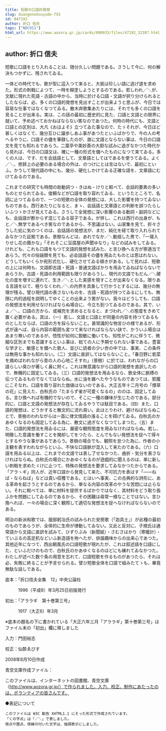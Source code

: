 ```yaml
---
title: 短歌の口語的発想
slug: duangenokouyude-f55
id: 047192
author: 折口 信夫
tags: ["NDC911"]
html_url: https://www.aozora.gr.jp/cards/000933/files/47192_32387.html
---
```


## author: 折口 信夫

短歌に口語をとり入れることは、随分久しい問題である。さうして今に、何の解決もつかずに、残されてゐる。

一体どの時代でも、歌が型に這入つて来ると、大抵は珍しい語に逃げ道を求めた。形式の刺戟によつて、一時を糊塗しようとするのである。若しわれ／＼が、文献に現れた死語・古語の中から、当時に於ける口語・文語が択り分けられるとしたならば、必、多くの口語的発想を見出すことが出来ようと思ふが、今日では容易な仕事ではなくなつてゐる。散木弃歌集あたりには、それでも多くの口語を見ることが出来る。実は、この話の最初に歴史的に見た、口語と文語との限界に就いて、予め述べておかねばならない筈なのであつた。何時の時代にも、文語と口語との区別は、大凡《おほよそ》立つてゐた事なので、たゞそれが、今日ほど甚しくはなくて、幾分互ひに譲歩しあふ事があつたといふばかりで、今の人の考へるやうに、口語その儘を筆録したのが、直に文語とならない事は、今日の口語文を見ても知れるであらう。二葉亭や美妙斎の大胆な試みに過ぎなかつた時代から見れば、今日の口語文は、確に一種の形式を備へたものになつて来てゐる。多くの人は、です、だを会話語として、文章語としてはであるを使うてゐる。よく／＼、修辞上の必要のある場合の外は、のつけにとは言はないで、最初にといふ。かうして現代語の中にも、幾分、硬化しかけてゐる正確な語を、文章語にむけてゐるのである。

これまでの研究でも時間の助動詞つ・きはぬ・けりと較べて、会話的要素の多いものとせられてゐる。俊頼などが口語を取り容れてゐる、というたところで、名詞に止つてゐるので、一つの短歌の全体の発想には、大した影響を持つてゐないものである。西行あたりになると、まゝ、会話語と文章語との判断を誤つたらしいふつゝかさが見えてゐる。さうして全発想に深い影響のある動詞・副詞などにも、会話語が尠からず混じてゐる容子である。が併し、これは西行の出身が、もと／＼無学であるべき筈なのであるから、不思議はない。山家集を見て、折々さうした処に気のつくのは、会話語の発想法が、まだ、純化を経て取り入れられてゐなかつた証拠である。景樹なんどは、あれでなか／＼動揺した男で、「一寝入りせし花の蔭かな」「それそこに豆腐屋の声聞ゆなり」などの試みをしてゐる。けれども、これも口語をもつて文語的発想を試みた、と言ひ換へる方が寧適当であらう。代々の俗謡類を見ても、必会話語その儘を用ゐたものとは思はれない。どうしてもいくらか宛形式化し、硬化させてゐる傾きがある。して見れば、短歌の上には何時も、文語即古語・死語・普通文語ばかりを用ゐてゐねばならないであらうか。古語・死語の利用範囲も限りがあらうし、現代の文語でもだん／＼硬化の度を増すに連れて、生き／＼とした実感を現すことが出来なくなる。限りある言語を以て、極りなくわれ／＼の内界を具象して行かうとするには、幾分の無理が残る。譬ひ現代語の表さないものを、古語・死語が持つてゐるにしても、無限に内的過程を説明してゆくことの出来よう筈がない。我々はどうしても、口語の発想法を利用せなければならぬ場合に、今立ち到つてゐるのである。其で、いよ／＼、口語の方から、或補充を求めるとなると、まづわれ／＼の態度をきめて置く必要がある。其は、（一）若し、文語と口語とが同量の内容を持つてゐるものとしたならば、口語の方を採らないこと。甚常識的な物言ひの様であるが、形式が違へば、自ら内容の範囲も変つて来なければならない訣で、かういふ場合はあまり無いのであるが、悟性が如何に鋭敏に働いても、知性がこれに伴うて、微細な区別までも意識するといふ事は、総ての人に予期せられない事である。豊富な学才と、敏感とを備へた歌人、並びに読者の少い世の中では、事実、この条件は無用な事かも知れない。（二）文語に直訳してはならないこと。「春日野に若菜を摘めばわれながら昔の人の心地こそすれ」（景樹）に於ては、われながらの口語らしい臭ひが著しく鼻に附く。これは無意識ながら口語的発想を直訳したので、無機的に固定してゐる。（三）口語的発想法を用ゐるなら、歌全体に脈搏の伝つてゐるものでなくてはならぬ。水に油を雑へたやうなものであつては、邪魔にこそなれ、口語を取り容れた価値はないのである。大正五年十二月号の「煙草の花」に見えた、白秋氏の「たまらず雀が可愛くなるの」ののは、固定してゐる。言ひ換へれば有機的でないので、そこに一種の嫌味が生じたのである。部分的に、口語と文語の発想法が存在してゐるやうでは駄目である。（四）また、口語的発想は、どうかすると散文的に流れ易い。此はとりわけ、避けねばならぬことで、景樹のわれながらは一首に律文情調の漲ることを碍げてゐる。白秋氏のかあゆくなるのも固定してゐる為に、散文に過ぎなくなつてしまつた。（五）また、口語的発想法を用ゐるには、厳密な観照態度を用ゐなければならぬ。若し、明徹した意識を働すことを閑却してをつたら、とんでもない発想法を捉へて得々とするやうな事があるであらう。景樹の場合でも、観照を怠つた為に、作者の小主観を表すわれながらといふ、不快な口語脈が混入して来たのである。（六）口語を用ゐる以上は、これまでの文語では表し了せなかつた、曲折・気分を表さなければならぬ。白秋氏の場合にかあゆくなるのが遊戯的に聞えるのは、単に新しい刺戟を求めたゞけに止つて、特殊の発想法を要求してゐなかつたからである。「アラヽギ」同人が、近年口語から発見して来た、不可抗力を表はす「――ねば・ならねば」などは貴い収穫である。とはいへ事実、この古典的な詩形に、ある革命を起さうとするのであるから、単なる内容の改革のやうな苦悶には止らない。それに較べては、単に材料を提供するばかりではなく、其材料をどう取り扱ふかを問題にしてゐるのであるから、その困難は尋常一様なことではない。言ひ換へれば、一々の場合に深く観照して適切な発想法を捉へなければならないのである。

明治の新派和歌では、服部躬治氏の試みられた安房歌（「迦具土」）が此種の最初のものであらうが、全体的に生命が律動してゐない。又此と反対に、子規氏は通常語から文語に直訳を試みて、ひずりぶみ（新聞紙）・さむさはかり（寒暖計）・ていぶるの高足机などいふ新造語を拵へたが、俳諧趣味からの出来心であつた。其他近年になつて、西出朝風氏の口語短歌が現れたが、これは叙述語を口語にした、といふだけのもので、白秋氏のかあゆくなるのほどにも練れてゐなかつた。わたしが述べた数个条の用意を忘れて、口語短歌を作るものがあつたら、それは必、失敗に終ることが予言せられる。譬ひ短歌全体を口語で組みたてゝも、畢竟無駄な話しである。













底本：「折口信夫全集　12」中央公論社


　　　1996（平成8）年3月25日初版発行

初出：「アララギ　第十巻第三号」

　　　1917（大正6）年3月

※底本の題名の下に書かれている「大正六年三月「アララギ」第十巻第三号」はファイル末の「初出」欄に移しました

入力：門田裕志

校正：仙酔ゑびす

2008年8月10日作成

青空文庫作成ファイル：

このファイルは、インターネットの図書館、青空文庫（http://www.aozora.gr.jp/）で作られました。入力、校正、制作にあたったのは、ボランティアの皆さんです。









●表記について


	このファイルは W3C 勧告 XHTML1.1 にそった形式で作成されています。
	「くの字点」は「／＼」で表しました。
	傍点や圏点、傍線の付いた文字は、強調表示にしました。